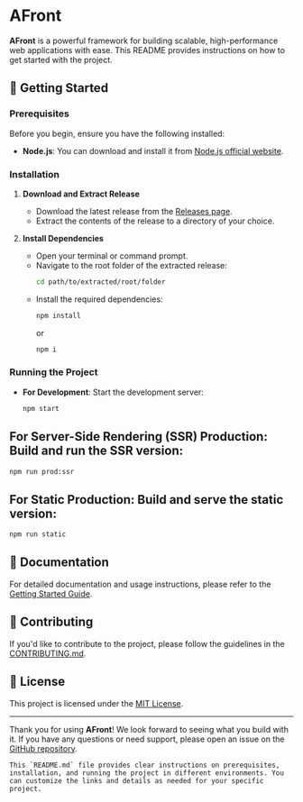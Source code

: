 # AFront

**AFront** is a powerful framework for building scalable, high-performance web applications with ease. This README provides instructions on how to get started with the project.

## 🚀 Getting Started

### Prerequisites

Before you begin, ensure you have the following installed:

- **Node.js**: You can download and install it from [Node.js official website](https://nodejs.org/).

### Installation

1. **Download and Extract Release**

   - Download the latest release from the [Releases page](https://github.com/Asggen/afront/releases).
   - Extract the contents of the release to a directory of your choice.

2. **Install Dependencies**

   - Open your terminal or command prompt.
   - Navigate to the root folder of the extracted release:
     ```bash
     cd path/to/extracted/root/folder
     ```
   - Install the required dependencies:
     ```bash
     npm install
     ```
     or
     ```bash
     npm i
     ```

### Running the Project

- **For Development**: Start the development server:
  ```bash
  npm start
  ```

## For Server-Side Rendering (SSR) Production: Build and run the SSR version:
  ```bash
  npm run prod:ssr
  ```
## For Static Production: Build and serve the static version:
  ```bash
  npm run static
  ```

## 📄 Documentation

For detailed documentation and usage instructions, please refer to the [Getting Started Guide](https://github.com/Asggen/afront/).

## 🤝 Contributing

If you'd like to contribute to the project, please follow the guidelines in the [CONTRIBUTING.md](CONTRIBUTING.md).

## 📝 License

This project is licensed under the [MIT License](LICENSE).

---

Thank you for using **AFront**! We look forward to seeing what you build with it. If you have any questions or need support, please open an issue on the [GitHub repository](https://github.com/Asggen/afront/issues).


```arduino
This `README.md` file provides clear instructions on prerequisites, installation, and running the project in different environments. You can customize the links and details as needed for your specific project.
```

